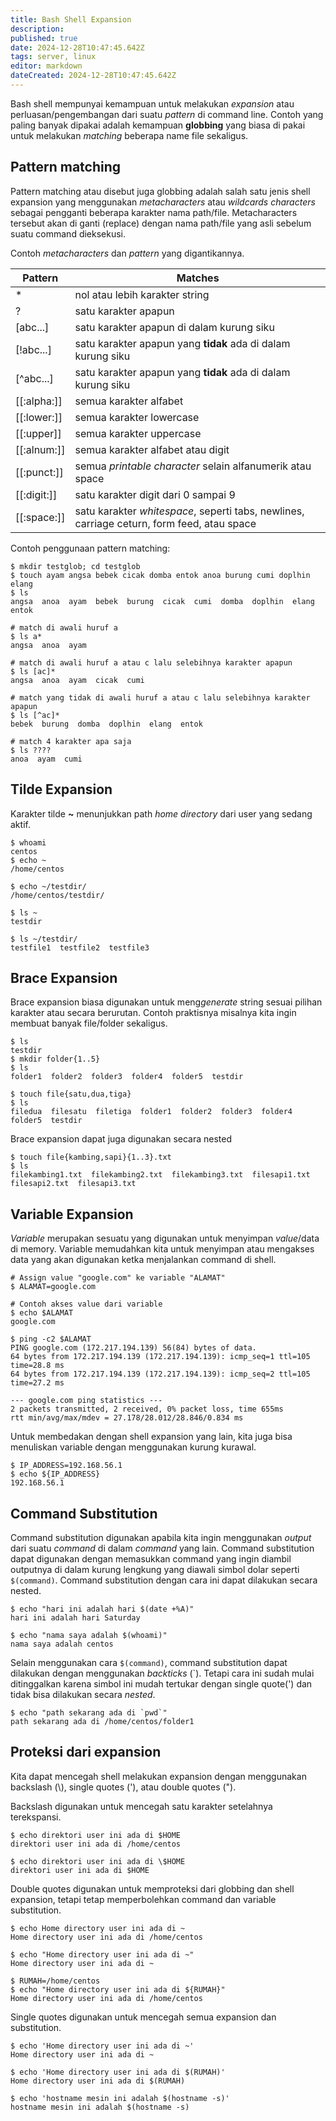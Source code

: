 ```yaml
---
title: Bash Shell Expansion
description: 
published: true
date: 2024-12-28T10:47:45.642Z
tags: server, linux
editor: markdown
dateCreated: 2024-12-28T10:47:45.642Z
---
```


Bash shell mempunyai kemampuan untuk melakukan *expansion* atau perluasan/pengembangan dari suatu *pattern* di command line. Contoh yang paling banyak dipakai adalah kemampuan **globbing** yang biasa di pakai untuk melakukan *matching* beberapa name file sekaligus.

## Pattern matching
Pattern matching atau disebut juga globbing adalah salah satu jenis shell expansion yang menggunakan *metacharacters* atau *wildcards characters* sebagai pengganti beberapa karakter nama path/file. Metacharacters tersebut akan di ganti (replace) dengan nama path/file yang asli sebelum suatu command dieksekusi.

Contoh *metacharacters* dan *pattern* yang digantikannya.

| Pattern | Matches |
| ------- | ------- |
| * | nol atau lebih karakter string |
| ? | satu karakter apapun |
| [abc...] | satu karakter apapun di dalam kurung siku |
| [!abc...] | satu karakter apapun yang **tidak** ada di dalam kurung siku |
| [^abc...] |  satu karakter apapun yang **tidak** ada di dalam kurung siku |
| [[:alpha:]] | semua karakter alfabet |
| [[:lower:]] | semua karakter lowercase |
| [[:upper]] | semua karakter uppercase |
| [[:alnum:]] | semua karakter alfabet atau digit |
| [[:punct:]] | semua *printable character* selain alfanumerik atau space |
| [[:digit:]] | satu karakter digit dari 0 sampai 9 |
| [[:space:]] | satu karakter *whitespace*, seperti tabs, newlines, carriage ceturn, form feed, atau space |

Contoh penggunaan pattern matching:
```
$ mkdir testglob; cd testglob
$ touch ayam angsa bebek cicak domba entok anoa burung cumi doplhin elang
$ ls
angsa  anoa  ayam  bebek  burung  cicak  cumi  domba  doplhin  elang  entok

# match di awali huruf a
$ ls a*
angsa  anoa  ayam

# match di awali huruf a atau c lalu selebihnya karakter apapun
$ ls [ac]*
angsa  anoa  ayam  cicak  cumi

# match yang tidak di awali huruf a atau c lalu selebihnya karakter apapun
$ ls [^ac]*
bebek  burung  domba  doplhin  elang  entok

# match 4 karakter apa saja
$ ls ????
anoa  ayam  cumi
```

## Tilde Expansion
Karakter tilde **~** menunjukkan path *home directory* dari user yang sedang aktif.
```
$ whoami
centos
$ echo ~
/home/centos

$ echo ~/testdir/
/home/centos/testdir/

$ ls ~
testdir

$ ls ~/testdir/
testfile1  testfile2  testfile3
```

## Brace Expansion
Brace expansion biasa digunakan untuk meng*generate* string sesuai pilihan karakter atau secara berurutan. Contoh praktisnya misalnya kita ingin membuat banyak file/folder sekaligus.
```
$ ls
testdir
$ mkdir folder{1..5}
$ ls
folder1  folder2  folder3  folder4  folder5  testdir

$ touch file{satu,dua,tiga}
$ ls
filedua  filesatu  filetiga  folder1  folder2  folder3  folder4  folder5  testdir
```
Brace expansion dapat juga digunakan secara nested
```
$ touch file{kambing,sapi}{1..3}.txt
$ ls
filekambing1.txt  filekambing2.txt  filekambing3.txt  filesapi1.txt  filesapi2.txt  filesapi3.txt
```

## Variable Expansion
*Variable* merupakan sesuatu yang digunakan untuk menyimpan *value*/data di memory. Variable memudahkan kita untuk menyimpan atau mengakses data yang akan digunakan ketka menjalankan command di shell.
```
# Assign value "google.com" ke variable "ALAMAT"
$ ALAMAT=google.com

# Contoh akses value dari variable
$ echo $ALAMAT
google.com

$ ping -c2 $ALAMAT
PING google.com (172.217.194.139) 56(84) bytes of data.
64 bytes from 172.217.194.139 (172.217.194.139): icmp_seq=1 ttl=105 time=28.8 ms
64 bytes from 172.217.194.139 (172.217.194.139): icmp_seq=2 ttl=105 time=27.2 ms

--- google.com ping statistics ---
2 packets transmitted, 2 received, 0% packet loss, time 655ms
rtt min/avg/max/mdev = 27.178/28.012/28.846/0.834 ms
```

Untuk membedakan dengan shell expansion yang lain, kita juga bisa menuliskan variable dengan menggunakan kurung kurawal.
```
$ IP_ADDRESS=192.168.56.1
$ echo ${IP_ADDRESS}
192.168.56.1
```

## Command Substitution
Command substitution digunakan apabila kita ingin menggunakan *output* dari suatu *command* di dalam *command* yang lain. Command substitution dapat digunakan dengan memasukkan command yang ingin diambil outputnya di dalam kurung lengkung yang diawali simbol dolar seperti `$(command)`. Command substitution dengan cara ini dapat dilakukan secara nested.
```
$ echo "hari ini adalah hari $(date +%A)"
hari ini adalah hari Saturday

$ echo "nama saya adalah $(whoami)"
nama saya adalah centos
```

Selain menggunakan cara `$(command)`, command substitution dapat dilakukan dengan menggunakan *backticks* (`).
Tetapi cara ini sudah mulai ditinggalkan karena simbol ini mudah tertukar dengan single quote(') dan tidak bisa dilakukan secara *nested*.
```
$ echo "path sekarang ada di `pwd`"
path sekarang ada di /home/centos/folder1
```

## Proteksi dari expansion
Kita dapat mencegah shell melakukan expansion dengan menggunakan backslash (\\), single quotes ('), atau double quotes (").

Backslash digunakan untuk mencegah satu karakter setelahnya terekspansi.
```
$ echo direktori user ini ada di $HOME
direktori user ini ada di /home/centos

$ echo direktori user ini ada di \$HOME
direktori user ini ada di $HOME
```

Double quotes digunakan untuk memproteksi dari globbing dan shell expansion, tetapi tetap memperbolehkan command dan variable substitution.
```
$ echo Home directory user ini ada di ~
Home directory user ini ada di /home/centos

$ echo "Home directory user ini ada di ~"
Home directory user ini ada di ~

$ RUMAH=/home/centos
$ echo "Home directory user ini ada di ${RUMAH}"
Home directory user ini ada di /home/centos
```

Single quotes digunakan untuk mencegah semua expansion dan substitution.
```
$ echo 'Home directory user ini ada di ~'
Home directory user ini ada di ~

$ echo 'Home directory user ini ada di $(RUMAH)'
Home directory user ini ada di $(RUMAH)

$ echo 'hostname mesin ini adalah $(hostname -s)'
hostname mesin ini adalah $(hostname -s)
```